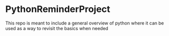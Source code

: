 # PythonReminderProject
This repo is meant to include a general overview of python where it can be used as a way to revisit the basics when needed

